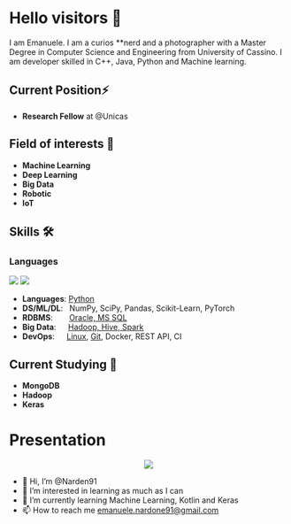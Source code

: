 # Hello visitors 👋
I am Emanuele. I am a curios **nerd and a photographer with a Master Degree in Computer Science and Engineering from University of Cassino.
I am developer skilled in C++, Java, Python and Machine learning.

## Current Position⚡ 
- **Research Fellow** at @Unicas

## Field of interests 👀
- **Machine Learning**
- **Deep Learning**
- **Big Data**
- **Robotic**
- **IoT**

## Skills 🛠️

### Languages
<img src="https://img.shields.io/badge/C%2B%2B-00599C?style=for-the-badge&logo=c%2B%2B&logoColor=white" />
<img src="https://img.shields.io/badge/Java-ED8B00?style=for-the-badge&logo=java&logoColor=white" />

<!---
<p align='center'>
  
  <a href="https://www.linkedin.com/in/alexandresanlim/">
    <img src="https://img.shields.io/badge/linkedin-%230077B5.svg?&style=for-the-badge&logo=linkedin&logoColor=white" />
  </a>&nbsp;&nbsp;
  <a href="https://instagram.com/alexandresanlim">
    <img src="https://img.shields.io/badge/instagram-%23E4405F.svg?&style=for-the-badge&logo=instagram&logoColor=white" />        
  </a>&nbsp;&nbsp;
  
</p>
--->


- **Languages**:        [Python](https://www.coursera.org/account/accomplishments/certificate/NWZB93Q9CXY3)
- **DS/ML/DL**: &nbsp;  NumPy, SciPy, Pandas, Scikit-Learn, PyTorch
- **RDBMS**:   &nbsp;   [Oracle, MS SQL](https://www.coursera.org/account/accomplishments/certificate/VZE7GT5HHXNZ)
- **Big Data**:  &emsp; [Hadoop, Hive, Spark](https://stepik.org/cert/166893)
- **DevOps**:  &ensp;   [Linux](https://stepik.org/cert/144831), [Git](https://www.coursera.org/account/accomplishments/certificate/8NLLEX6PAFUM), Docker, REST API, CI

## Current Studying 🌱
- **MongoDB**
- **Hadoop**
- **Keras**





# Presentation

<p align="center">
  <img src="jobgif.gif">
</p>



- 👋 Hi, I’m @Narden91
- 👀 I’m interested in learning as much as I can
- 🌱 I’m currently learning Machine Learning, Kotlin and Keras
- 📫 How to reach me emanuele.nardone91@gmail.com

<!---
Narden91/Narden91 is a ✨ special ✨ repository because its `README.md` (this file) appears on your GitHub profile.
You can click the Preview link to take a look at your changes.
--->
